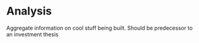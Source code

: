 # Analysis
Aggregate information on cool stuff being built. Should be predecessor to an investment thesis
